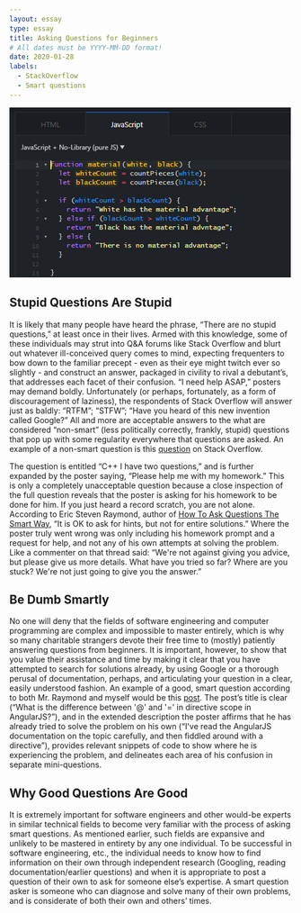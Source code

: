 ```yaml
---
layout: essay
type: essay
title: Asking Questions for Beginners
# All dates must be YYYY-MM-DD format!
date: 2020-01-28
labels:
  - StackOverflow
  - Smart questions
---
```


<img class="ui medium left floated image" src="../images/javascript.PNG">    

## Stupid Questions Are Stupid

It is likely that many people have heard the phrase, “There are no stupid questions,” at least once in their lives. Armed with this knowledge, some of these individuals may strut into Q&A forums like Stack Overflow and blurt out whatever ill-conceived query comes to mind, expecting frequenters to bow down to the familiar precept - even as their eye might twitch ever so slightly - and construct an answer, packaged in civility to rival a debutant’s, that addresses each facet of their confusion. “I need help ASAP,” posters may demand boldly. Unfortunately (or perhaps, fortunately, as a form of discouragement of laziness), the respondents of Stack Overflow will answer just as baldly: “RTFM”; “STFW”; “Have you heard of this new invention called Google?” All and more are acceptable answers to the what are considered “non-smart” (less politically correctly, frankly, stupid) questions that pop up with some regularity everywhere that questions are asked. An example of a non-smart question is this [question](https://stackoverflow.com/questions/5886112/c-i-have-two-questions) on Stack Overflow. 

The question is entitled “C++ I have two questions,” and is further expanded by the poster saying, “Please help me with my homework.” This is only a completely unacceptable question because a close inspection of the full question reveals that the poster is asking for his homework to be done for him. If you just heard a record scratch, you are not alone. According to Eric Steven Raymond, author of [How To Ask Questions The Smart Way]( http://www.catb.org/esr/faqs/smart-questions.html#code), “It is OK to ask for hints, but not for entire solutions.”  Where the poster truly went wrong was only including his homework prompt and a request for help, and not any of his own attempts at solving the problem. Like a commenter on that thread said: “We're not against giving you advice, but please give us more details. What have you tried so far? Where are you stuck? We're not just going to give you the answer.”

## Be Dumb Smartly

No one will deny that the fields of software engineering and computer programming are complex and impossible to master entirely, which is why so many charitable strangers devote their free time to (mostly) patiently answering questions from beginners. It is important, however, to show that you value their assistance and time by making it clear that you have attempted to search for solutions already, by using Google or a thorough perusal of documentation, perhaps, and articulating your question in a clear, easily understood fashion. An example of a good, smart question according to both Mr. Raymond and myself would be this [post]( https://stackoverflow.com/questions/14050195/what-is-the-difference-between-and-in-directive-scope-in-angularjs). The post’s title is clear (“What is the difference between '@' and '=' in directive scope in AngularJS?”), and in the extended description the poster affirms that he has already tried to solve the problem on his own (“I've read the AngularJS documentation on the topic carefully, and then fiddled around with a directive”), provides relevant snippets of code to show where he is experiencing the problem, and delineates each area of his confusion in separate mini-questions. 

## Why Good Questions Are Good

It is extremely important for software engineers and other would-be experts in similar technical fields to become very familiar with the process of asking smart questions. As mentioned earlier, such fields are expansive and unlikely to be mastered in entirety by any one individual. To be successful in software engineering, etc., the individual needs to know how to find information on their own through independent research (Googling, reading documentation/earlier questions) and when it is appropriate to post a question of their own to ask for someone else’s expertise. A smart question asker is someone who can diagnose and solve many of their own problems, and is considerate of both their own and others’ times.   



